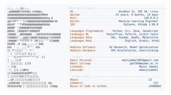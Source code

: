 <picture>
  <source srcset="https://raw.githubusercontent.com/mmazinjameel/mmazinjameel/main/dark_mode.svg?v=1755612646" media="(prefers-color-scheme: dark)">
  <img src="https://raw.githubusercontent.com/mmazinjameel/mmazinjameel/main/light_mode.svg?v=1755612646">
</picture>
